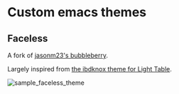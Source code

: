 Custom emacs themes
===================
Faceless
--------
A fork of [jasonm23's bubbleberry](https://gist.github.com/jasonm23/3027622).

Largely inspired from [the ibdknox theme for Light Table](http://www.chris-granger.com/images/050/userbehaviors.png).

![sample_faceless_theme](http://i.imgur.com/3k3pKQC.png)

